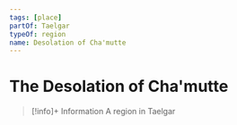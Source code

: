```yaml
---
tags: [place]
partOf: Taelgar
typeOf: region
name: Desolation of Cha'mutte
---
```

# The Desolation of Cha'mutte
>[!info]+ Information
> A region in Taelgar

